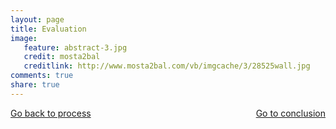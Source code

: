 ```yaml
---
layout: page 
title: Evaluation
image: 
   feature: abstract-3.jpg
   credit: mosta2bal
   creditlink: http://www.mosta2bal.com/vb/imgcache/3/28525wall.jpg
comments: true
share: true 
---
```









<div style="float: left"> 
<a href="{{ site.url }}/retail/writing/process/" class="btn">Go back to process</a>
</div>

<div style="float: right"> 
<a href="{{ site.url }}/retail/writing/conclusion/" class="btn">Go to conclusion</a>
</div>
